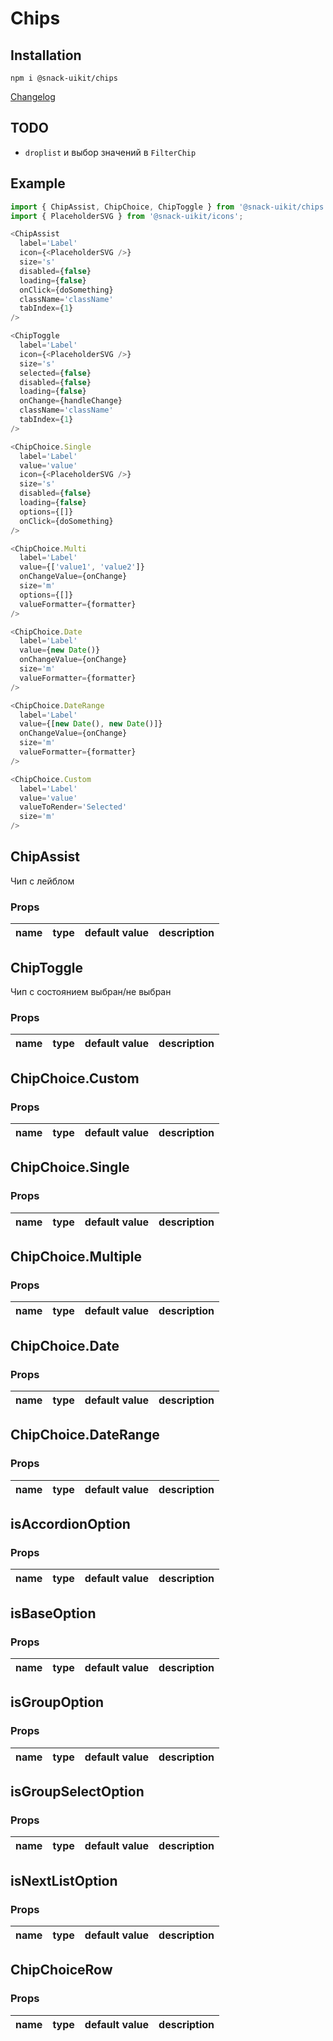 # Chips

## Installation

`npm i @snack-uikit/chips`

[Changelog](./CHANGELOG.md)

## TODO

- `droplist` и выбор значений в `FilterChip`

## Example

```typescript jsx
import { ChipAssist, ChipChoice, ChipToggle } from '@snack-uikit/chips';
import { PlaceholderSVG } from '@snack-uikit/icons';

<ChipAssist
  label='Label'
  icon={<PlaceholderSVG />}
  size='s'
  disabled={false}
  loading={false}
  onClick={doSomething}
  className='className'
  tabIndex={1}
/>

<ChipToggle
  label='Label'
  icon={<PlaceholderSVG />}
  size='s'
  selected={false}
  disabled={false}
  loading={false}
  onChange={handleChange}
  className='className'
  tabIndex={1}
/>

<ChipChoice.Single
  label='Label'
  value='value'
  icon={<PlaceholderSVG />}
  size='s'
  disabled={false}
  loading={false}
  options={[]}
  onClick={doSomething}
/>

<ChipChoice.Multi
  label='Label'
  value={['value1', 'value2']}
  onChangeValue={onChange}
  size='m'
  options={[]}
  valueFormatter={formatter}
/>

<ChipChoice.Date
  label='Label'
  value={new Date()}
  onChangeValue={onChange}
  size='m'
  valueFormatter={formatter}
/>

<ChipChoice.DateRange
  label='Label'
  value={[new Date(), new Date()]}
  onChangeValue={onChange}
  size='m'
  valueFormatter={formatter}
/>

<ChipChoice.Custom
  label='Label'
  value='value'
  valueToRender='Selected'
  size='m'
/>
```

[//]: DOCUMENTATION_SECTION_START
[//]: THIS_SECTION_IS_AUTOGENERATED_PLEASE_DONT_EDIT_IT
## ChipAssist
Чип с лейблом
### Props
| name | type | default value | description |
|------|------|---------------|-------------|
## ChipToggle
Чип с состоянием выбран/не выбран
### Props
| name | type | default value | description |
|------|------|---------------|-------------|
## ChipChoice.Custom
### Props
| name | type | default value | description |
|------|------|---------------|-------------|
## ChipChoice.Single
### Props
| name | type | default value | description |
|------|------|---------------|-------------|
## ChipChoice.Multiple
### Props
| name | type | default value | description |
|------|------|---------------|-------------|
## ChipChoice.Date
### Props
| name | type | default value | description |
|------|------|---------------|-------------|
## ChipChoice.DateRange
### Props
| name | type | default value | description |
|------|------|---------------|-------------|
## isAccordionOption
### Props
| name | type | default value | description |
|------|------|---------------|-------------|
## isBaseOption
### Props
| name | type | default value | description |
|------|------|---------------|-------------|
## isGroupOption
### Props
| name | type | default value | description |
|------|------|---------------|-------------|
## isGroupSelectOption
### Props
| name | type | default value | description |
|------|------|---------------|-------------|
## isNextListOption
### Props
| name | type | default value | description |
|------|------|---------------|-------------|
## ChipChoiceRow
### Props
| name | type | default value | description |
|------|------|---------------|-------------|


[//]: DOCUMENTATION_SECTION_END
